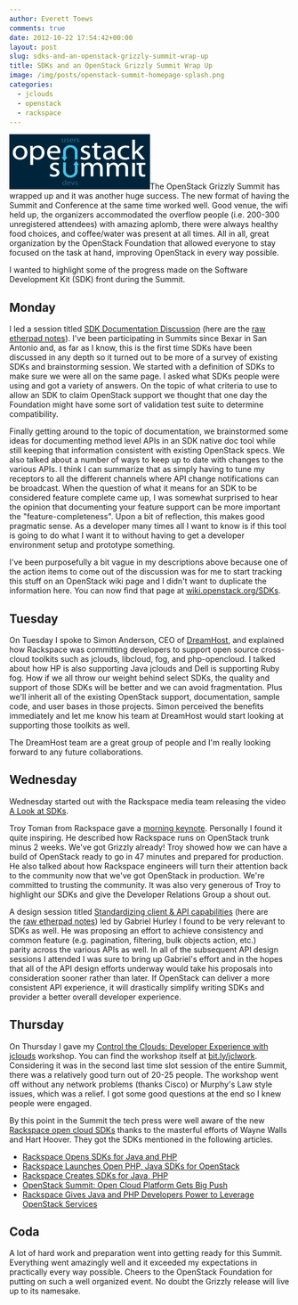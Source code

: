 ```yaml
---
author: Everett Toews
comments: true
date: 2012-10-22 17:54:42+00:00
layout: post
slug: sdks-and-an-openstack-grizzly-summit-wrap-up
title: SDKs and an OpenStack Grizzly Summit Wrap Up
image: /img/posts/openstack-summit-homepage-splash.png
categories:
  - jclouds
  - openstack
  - rackspace
---
```


<img class="img-right" src="/img/posts/openstack-summit-homepage-splash.png"/>The OpenStack Grizzly Summit has wrapped up and it was another huge success. The new format of having the Summit and Conference at the same time worked well. Good venue, the wifi held up, the organizers accommodated the overflow people (i.e. 200-300 unregistered attendees) with amazing aplomb, there were always healthy food choices, and coffee/water was present at all times. All in all, great organization by the OpenStack Foundation that allowed everyone to stay focused on the task at hand, improving OpenStack in every way possible.

<!--more-->

I wanted to highlight some of the progress made on the Software Development Kit (SDK) front during the Summit.

## Monday

I led a session titled [SDK Documentation Discussion](http://openstacksummitfall2012.sched.org/event/2215363b1716a519e786e126b493e3a3) (here are the [raw etherpad notes](https://etherpad.openstack.org/sdk-documentation)). I've been participating in Summits since Bexar in San Antonio and, as far as I know, this is the first time SDKs have been discussed in any depth so it turned out to be more of a survey of existing SDKs and brainstorming session. We started with a definition of SDKs to make sure we were all on the same page. I asked what SDKs people were using and got a variety of answers. On the topic of what criteria to use to allow an SDK to claim OpenStack support we thought that one day the Foundation might have some sort of validation test suite to determine compatibility.

Finally getting around to the topic of documentation, we brainstormed some ideas for documenting method level APIs in an SDK native doc tool while still keeping that information consistent with existing OpenStack specs. We also talked about a number of ways to keep up to date with changes to the various APIs. I think I can summarize that as simply having to tune my receptors to all the different channels where API change notifications can be broadcast. When the question of what it means for an SDK to be considered feature complete came up, I was somewhat surprised to hear the opinion that documenting your feature support can be more important the "feature-completeness". Upon a bit of reflection, this makes good pragmatic sense. As a developer many times all I want to know is if this tool is going to do what I want it to without having to get a developer environment setup and prototype something.

I've been purposefully a bit vague in my descriptions above because one of the action items to come out of the discussion was for me to start tracking this stuff on an OpenStack wiki page and I didn't want to duplicate the information here. You can now find that page at [wiki.openstack.org/SDKs](http://wiki.openstack.org/SDKs).

## Tuesday

On Tuesday I spoke to Simon Anderson, CEO of [DreamHost](http://dreamhost.com/), and explained how Rackspace was committing developers to support open source cross-cloud toolkits such as jclouds, libcloud, fog, and php-opencloud. I talked about how HP is also supporting Java jclouds and Dell is supporting Ruby fog. How if we all throw our weight behind select SDKs, the quality and support of those SDKs will be better and we can avoid fragmentation. Plus we'll inherit all of the existing OpenStack support, documentation, sample code, and user bases in those projects. Simon perceived the benefits immediately and let me know his team at DreamHost would start looking at supporting those toolkits as well.

The DreamHost team are a great group of people and I'm really looking forward to any future collaborations.

## Wednesday

Wednesday started out with the Rackspace media team releasing the video [A Look at SDKs](http://www.rackspace.com/blog/video-openstack-summit-day-two-a-look-at-sdks/).

Troy Toman from Rackspace gave a [morning keynote](http://www.rackspace.com/blog/video-troy-tomans-openstack-summit-keynote/). Personally I found it quite inspiring. He described how Rackspace runs on OpenStack trunk minus 2 weeks. We've got Grizzly already! Troy showed how we can have a build of OpenStack ready to go in 47 minutes and prepared for production. He also talked about how Rackspace engineers will turn their attention back to the community now that we've got OpenStack in production. We're committed to trusting the community. It was also very generous of Troy to highlight our SDKs and give the Developer Relations Group a shout out.

A design session titled [Standardizing client & API capabilities](http://openstacksummitfall2012.sched.org/event/3bc5e12963c0d9a98c134dcdd2e816b4) (here are the [raw etherpad notes](https://etherpad.openstack.org/grizzly-api-capabilities)) led by Gabriel Hurley I found to be very relevant to SDKs as well. He was proposing an effort to achieve consistency and common feature (e.g. pagination, filtering, bulk objects action, etc.) parity across the various APIs as well. In all of the subsequent API design sessions I attended I was sure to bring up Gabriel's effort and in the hopes that all of the API design efforts underway would take his proposals into consideration sooner rather than later. If OpenStack can deliver a more consistent API experience, it will drastically simplify writing SDKs and provider a better overall developer experience.

## Thursday

On Thursday I gave my [Control the Clouds: Developer Experience with jclouds](http://openstacksummitfall2012.sched.org/event/7f8cd9808c0375e95002cdcbcde03caf) workshop. You can find the workshop itself at [bit.ly/jclwork](bit.ly/jclwork). Considering it was in the second last time slot session of the entire Summit, there was a relatively good turn out of 20-25 people. The workshop went off without any network problems (thanks Cisco) or Murphy's Law style issues, which was a relief. I got some good questions at the end so I knew people were engaged.

By this point in the Summit the tech press were well aware of the new [Rackspace open cloud SDKs](http://docs.rackspace.com/sdks/guide/content/intro.html) thanks to the masterful efforts of Wayne Walls and Hart Hoover. They got the SDKs mentioned in the following articles.

  * [Rackspace Opens SDKs for Java and PHP](http://www.drdobbs.com/jvm/rackspace-opens-sdks-for-java-and-php/240009274)
  * [Rackspace Launches Open PHP, Java SDKs for OpenStack](http://www.zdnet.com/rackspace-launches-open-php-java-sdks-for-openstack-7000005812/)
  * [Rackspace Creates SDKs for Java, PHP](http://www.sdtimes.com/RACKSPACE_CREATES_SDKS_FOR_JAVA_PHP/By_David_Rubinstein/About_CLOUD_and_JAVA_and_PHP_and_RACKSPACE/37075)
  * [OpenStack Summit: Open Cloud Platform Gets Big Push](http://forwardthinking.pcmag.com/none/303965-openstack-summit-open-cloud-platform-gets-big-push)
  * [Rackspace Gives Java and PHP Developers Power to Leverage OpenStack Services](http://it.tmcnet.com/topics/it/articles/2012/10/16/312235-rackspace-gives-java-php-developers-power-leverage-openstack.htm)

## Coda

A lot of hard work and preparation went into getting ready for this Summit. Everything went amazingly well and it exceeded my expectations in practically every way possible. Cheers to the OpenStack Foundation for putting on such a well organized event. No doubt the Grizzly release will live up to its namesake.
